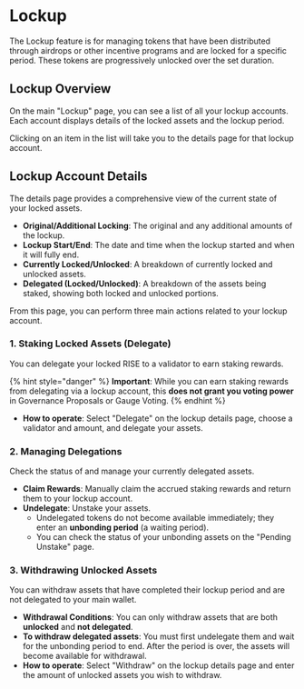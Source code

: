 # Lockup

The Lockup feature is for managing tokens that have been distributed through airdrops or other incentive programs and are locked for a specific period. These tokens are progressively unlocked over the set duration.

## Lockup Overview

On the main "Lockup" page, you can see a list of all your lockup accounts. Each account displays details of the locked assets and the lockup period.

Clicking on an item in the list will take you to the details page for that lockup account.

## Lockup Account Details

The details page provides a comprehensive view of the current state of your locked assets.

- **Original/Additional Locking**: The original and any additional amounts of the lockup.
- **Lockup Start/End**: The date and time when the lockup started and when it will fully end.
- **Currently Locked/Unlocked**: A breakdown of currently locked and unlocked assets.
- **Delegated (Locked/Unlocked)**: A breakdown of the assets being staked, showing both locked and unlocked portions.

From this page, you can perform three main actions related to your lockup account.

### 1. Staking Locked Assets (Delegate)

You can delegate your locked RISE to a validator to earn staking rewards.

{% hint style="danger" %}
**Important**: While you can earn staking rewards from delegating via a lockup account, this **does not grant you voting power** in Governance Proposals or Gauge Voting.
{% endhint %}

- **How to operate**: Select "Delegate" on the lockup details page, choose a validator and amount, and delegate your assets.

### 2. Managing Delegations

Check the status of and manage your currently delegated assets.

- **Claim Rewards**: Manually claim the accrued staking rewards and return them to your lockup account.
- **Undelegate**: Unstake your assets.
  - Undelegated tokens do not become available immediately; they enter an **unbonding period** (a waiting period).
  - You can check the status of your unbonding assets on the "Pending Unstake" page.

### 3. Withdrawing Unlocked Assets

You can withdraw assets that have completed their lockup period and are not delegated to your main wallet.

- **Withdrawal Conditions**: You can only withdraw assets that are both **unlocked** and **not delegated**.
- **To withdraw delegated assets**: You must first undelegate them and wait for the unbonding period to end. After the period is over, the assets will become available for withdrawal.
- **How to operate**: Select "Withdraw" on the lockup details page and enter the amount of unlocked assets you wish to withdraw.

